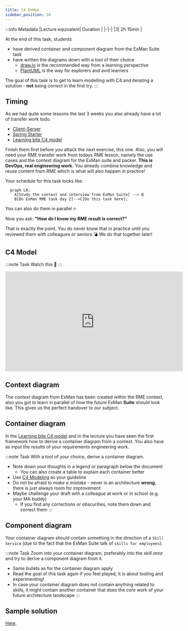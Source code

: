```yaml
---
title: C4 ExMan
sidebar_position: 10
---
```


:::info Metadata
|Lecture equivalent| Duration |
|-|-|
|3| 2h 15min |

At the end of this task, students

* have derived container and component diagram from the ExMan Suite task
* have written the diagrams down with a tool of their choice
  - [draw.io](https://app.diagrams.net/) is the recommended way from a learning perspective
  - [PlantUML](/docs/tools/plantuml) is the way for explorers and avid learners

The goal of this task is to get to learn modelling with C4 and iterating a solution - **not** being correct in the first try.
:::

## Timing
As we had quite some lessons the last 3 weeks you also already have a lot of transfer work todo.

- [Client-Server](client-server)
- [Spring Starter](spring-starter)
- [Learning bite C4 model](bites/c4-model)

Finish them first before you attack the next exercise, this one. Also, you will need your RME transfer work from todays RME lesson, namely the use cases and the context diagram for the ExMan suite and packer. **This is DevOps, real engineering work.** You already combine knowledge and reuse content from RME which is what will also happen in practice! 

Your schedule for this task looks like:

```mermaid
  graph LR;
    A[Study the context and interview from ExMan Suite] --> B
    B[Do ExMan RME task day 2]-->C[Do this task here];
```
You can also do them in parallel 🔥

Now you ask: **"How do I know my RME result is correct?"**

That is exactly the point. You do never know that in practice until you reviewed them with colleagues or seniors 💣 We do that together later!

## C4 Model

:::note Task
Watch this 📸
:::
<iframe width="560" height="315" src="https://www.youtube.com/embed/x2-rSnhpw0g" title="YouTube video player" frameborder="0" allow="accelerometer; autoplay; clipboard-write; encrypted-media; gyroscope; picture-in-picture" allowfullscreen></iframe>

## Context diagram
The context diagram from ExMan has been created within the RME context, also you got to learn in parallel of how the future ExMan **Suite** should look like. This gives us the perfect handover to our subject.

## Container diagram
In the [Learning bite C4 model](bites/c4-model) and in the lecture you have seen the first framework how to derive a container diagram from a context. You also have as input the results of your requirements engineering work.

:::note Task
With a tool of your choice, derive a container diagram.

- Note down your thoughts in a legend or paragraph below the document
  + You can also create a table to explain each container better
- Use [C4 Modeling](/docs/techniques/c4-modeling) as your guideline
- Do not be afraid to _make a mistake_ - never is an architecture **wrong**, there is just always room for improvement
- Maybe challenge your draft with a colleague at work or in school (e.g. your MA buddy)
  + If you find any corrections or obscurities, note them down and correct them
:::

## Component diagram

Your container diagram should contain something in the direction of a `Skill Service` (due to the fact that the ExMan Suite talk of `skills for employees`).

:::note Task
Zoom into your container diagram, preferably into the _skill area_ and try to derive a component diagram from it.

- Same bullets as for the container diagram apply
- Read the goal of this task again if you feel played, it is about tooling and experimenting!
- In case your container diagram does not contain anything related to skills, it might contain another container that does the _core_ work of your future architecture landscape
:::

## Sample solution

[Here](./solutions/c4-exman).
